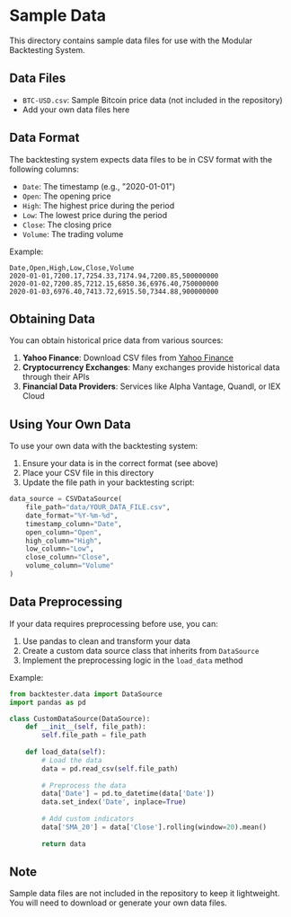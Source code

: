 # Sample Data

This directory contains sample data files for use with the Modular Backtesting System.

## Data Files

- `BTC-USD.csv`: Sample Bitcoin price data (not included in the repository)
- Add your own data files here

## Data Format

The backtesting system expects data files to be in CSV format with the following columns:

- `Date`: The timestamp (e.g., "2020-01-01")
- `Open`: The opening price
- `High`: The highest price during the period
- `Low`: The lowest price during the period
- `Close`: The closing price
- `Volume`: The trading volume

Example:

```
Date,Open,High,Low,Close,Volume
2020-01-01,7200.17,7254.33,7174.94,7200.85,500000000
2020-01-02,7200.85,7212.15,6850.36,6976.40,750000000
2020-01-03,6976.40,7413.72,6915.50,7344.88,900000000
```

## Obtaining Data

You can obtain historical price data from various sources:

1. **Yahoo Finance**: Download CSV files from [Yahoo Finance](https://finance.yahoo.com/)
2. **Cryptocurrency Exchanges**: Many exchanges provide historical data through their APIs
3. **Financial Data Providers**: Services like Alpha Vantage, Quandl, or IEX Cloud

## Using Your Own Data

To use your own data with the backtesting system:

1. Ensure your data is in the correct format (see above)
2. Place your CSV file in this directory
3. Update the file path in your backtesting script:

```python
data_source = CSVDataSource(
    file_path="data/YOUR_DATA_FILE.csv",
    date_format="%Y-%m-%d",
    timestamp_column="Date",
    open_column="Open",
    high_column="High",
    low_column="Low",
    close_column="Close",
    volume_column="Volume"
)
```

## Data Preprocessing

If your data requires preprocessing before use, you can:

1. Use pandas to clean and transform your data
2. Create a custom data source class that inherits from `DataSource`
3. Implement the preprocessing logic in the `load_data` method

Example:

```python
from backtester.data import DataSource
import pandas as pd

class CustomDataSource(DataSource):
    def __init__(self, file_path):
        self.file_path = file_path
        
    def load_data(self):
        # Load the data
        data = pd.read_csv(self.file_path)
        
        # Preprocess the data
        data['Date'] = pd.to_datetime(data['Date'])
        data.set_index('Date', inplace=True)
        
        # Add custom indicators
        data['SMA_20'] = data['Close'].rolling(window=20).mean()
        
        return data
```

## Note

Sample data files are not included in the repository to keep it lightweight. You will need to download or generate your own data files. 
